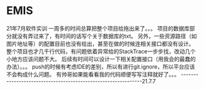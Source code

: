 # EMIS
21年7月软件实训
一周多的时间总算把整个项目给拖出来了。。。
项目的数据库部分就没有弄过来了，有时间的话写个关于数据库的txt。
另外，一些资源路径（如图片地址等）的配置目前也没有给出，甚至在做的时候连相关接口都没有设计。
整个项目也才几千行代码，有问题依着异常给的StackTrace一步步找，改动几个小地方应该问题不大。
后续有时间可以设计一下相关配置接口（用我会的最蠢的办法）。。。
push的时候有考虑IDE的差别，所以有进行git.ignore，所以平台应该不会构成什么问题。
有帅哥如果能看看我的代码顺便写写注释就好了。。。
--------------------------------------------------------------21.7.7
